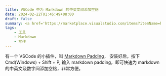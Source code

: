```yaml
---
title: VSCode 中为 Markdown 的中英文间添加空格
date: 2024-02-22T01:46:49+08:00
draft: false
summary: <a href='https://marketplace.visualstudio.com/items?itemName=harttle.md-padding-vscode'>Markdown Padding 插件</a>
tags:
    - 工具
    - Markdown
    - 写作
---
```


有一个 VSCode 的小插件，叫 [Markdown Padding](https://marketplace.visualstudio.com/items?itemName=harttle.md-padding-vscode)，
安装好后，按下 Cmd(Windows) + Shift + P, 输入 markdown padding，即可快速为 markdown 的中英文及数字间添加空格，非常方便。
